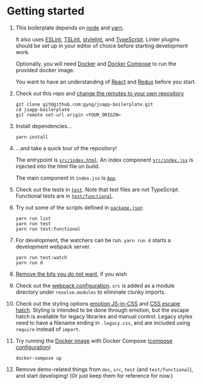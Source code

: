 # Getting started

1. This boilerplate depends on [node](https://nodejs.org/en/download/) and [yarn](https://yarnpkg.com/lang/en/docs/install/).

   It also uses [ESLint](http://eslint.org/), [TSLint](https://palantir.github.io/tslint/), [stylelint](https://stylelint.io/), and [TypeScript](https://www.typescriptlang.org/). Linter plugins should be set up in your editor of choice before starting development work.

   Optionally, you will need [Docker](https://docs.docker.com/engine/installation/) and [Docker Compose](https://docs.docker.com/compose/install/) to run the provided docker image.

   You want to have an understanding of [React](https://facebook.github.io/react/tutorial/tutorial.html#what-is-react) and [Redux](http://redux.js.org/#the-gist) before you start.

2. Check out this repo and [change the remotes to your own repository](https://help.github.com/articles/changing-a-remote-s-url/)
    ```
    git clone git@github.com:gyng/jsapp-boilerplate.git
    cd jsapp-boilerplate
    git remote set-url origin <YOUR_ORIGIN>
    ```

3. Install dependencies…
    ```
    yarn install
    ```

4. …and take a quick tour of the repository!

   The entrypoint is [`src/index.html`](/src/index.html). An index component [`src/index.jsx`](/src/index.jsx) is injected into the html file on build.

   The main component in `index.jsx` is [`App`](/src/components/App/index.jsx).

5. Check out the tests in [`test`](/test). Note that test files are not TypeScript. Functional tests are in [`test/functional`](/test/functional).

6. Try out some of the scripts defined in [`package.json`](/package.json)
    ```
    yarn run lint
    yarn run test
    yarn run test:functional
    ```

7. For development, the watchers can be run. `yarn run d` starts a development webpack server.
    ```
    yarn run test:watch
    yarn run d
    ```

8. [Remove the bits you do not want](customization.md#removing-bits-and-pieces), if you wish

9. Check out the [webpack configuration](/webpack.config.js). `src` is added as a module directory under `resolve.modules` to eliminate clunky imports.

10. Check out the styling options [emotion JS-in-CSS](/src/components/App/index.tsx) and [CSS escape hatch](/src/styles/style.legacy.css). Styling is intended to be done through emotion, but the escape hatch is available for   legacy libraries and manual control. Legacy styles need to have a filename ending in `.legacy.css`, and are included using `require` instead of `import`.

11. Try running the [Docker image](/Dockerfile) with Docker Compose ([compose configuration](/docker-compose.yml))
    ```
    docker-compose up
    ```

12. Remove demo-related things from `doc`, `src`, `test` (and `test/functional`), and start developing! (Or just keep them for reference for now.)
